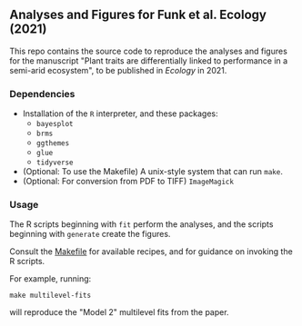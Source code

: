 ## Analyses and Figures for Funk et al. Ecology (2021)

This repo contains the source code to reproduce the analyses and figures for the
manuscript "Plant traits are differentially linked to performance in a semi-arid
ecosystem", to be published in *Ecology* in 2021.

### Dependencies

- Installation of the `R` interpreter, and these packages:
  - `bayesplot`
  - `brms`
  - `ggthemes`
  - `glue`
  - `tidyverse`
- (Optional: To use the Makefile) A unix-style system that can run `make`.
- (Optional: For conversion from PDF to TIFF) `ImageMagick`


### Usage

The R scripts beginning with `fit` perform the analyses, and the scripts
beginning with `generate` create the figures.

Consult the [Makefile](./Makefile) for available recipes, and for guidance on
invoking the R scripts.

For example, running:

    make multilevel-fits

will reproduce the "Model 2" multilevel fits from the paper.
